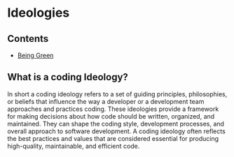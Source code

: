 # Ideologies

## Contents

- [Being Green](/ideologies/being-green/README.md)

## What is a coding Ideology?

In short a coding ideology refers to a set of guiding principles, philosophies, or beliefs that influence the way a developer or a development team approaches and practices coding. These ideologies provide a framework for making decisions about how code should be written, organized, and maintained. They can shape the coding style, development processes, and overall approach to software development. A coding ideology often reflects the best practices and values that are considered essential for producing high-quality, maintainable, and efficient code.
